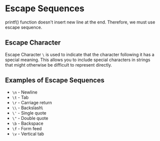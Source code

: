 # Escape Sequences

printf() function doesn't insert new line at the end. Therefore, we must use escape sequence.

## Escape Character 

Escape Character `\` is used to indicate that the character following it has a special meaning. This allows you to include special characters in strings that might otherwise be difficult to represent directly.

## Examples of Escape Sequences

- `\n` - Newline
- `\t` - Tab
- `\r` - Carriage return
- `\\` - Backslash\
- `\'` - Single quote
- `\"` - Double quote
- `\b` - Backspace
- `\f` - Form feed
- `\v` - Vertical tab
